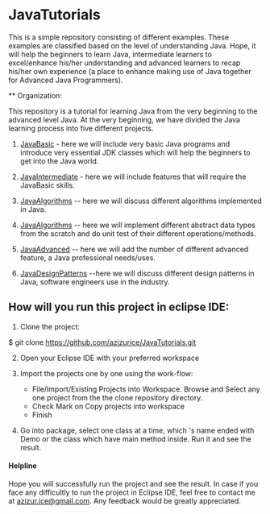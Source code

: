 # JavaTutorials

This is a simple repository consisting of different examples. These examples are classified based on the level of understanding Java. Hope, it will help the beginners to learn Java, intermediate learners to excel/enhance his/her understanding and advanced learners to recap his/her own experience (a place to enhance making use of Java together for Advanced Java Programmers).

** Organization:

This repository is a tutorial for learning Java from the very beginning to the advanced level Java. At the very beginning, we have divided the Java learning process
into five different projects.

1. [JavaBasic](https://github.com/azizurice/JavaTutorials/tree/master/JavaBasic) - here we will include very basic Java programs and introduce very essential JDK classes which will help the beginners to get into the Java world.

2. [JavaIntermediate](https://github.com/azizurice/JavaTutorials/tree/master/JavaIntermediate) - here we will include features that will require the JavaBasic skills.

3. [JavaAlgorithms](https://github.com/azizurice/JavaTutorials/tree/master/JavaAlgorithms) -- here we will discuss different algorithms implemented in Java.


4. [JavaAlgorithms](https://github.com/azizurice/JavaTutorials/tree/master/JavaDataStructure) -- here we will implement different abstract data types from the scratch and do unit test of their different operations/methods.


4. [JavaAdvanced](https://github.com/azizurice/JavaTutorials/tree/master/JavaAdvanced)  -- here we will add the number of different advanced feature, a Java professional needs/uses.

5. [JavaDesignPatterns](https://github.com/azizurice/JavaTutorials/tree/master/JavaDesignPatterns) --here we will discuss different design patterns in Java, software engineers use in the industry.  


## How will you run this project in eclipse IDE:

1. Clone the project:

  $ git clone https://github.com/azizurice/JavaTutorials.git

2. Open your Eclipse IDE with your preferred workspace

3. Import the projects one by one using the work-flow:

	* File/Import/Existing Projects into Workspace. Browse and Select any one project from the the clone repository directory.
	* Check Mark  on  Copy projects into workspace
	* Finish

4. Go into package, select one class at a time, which 's name ended with Demo or the class which have main method inside. Run it and see the result.

#### Helpline
Hope you will successfully run the project and see the result. In case if you face any difficultly to run
the project in Eclipse IDE, feel free to contact me at azizur.ice@gmail.com. Any feedback would be greatly appreciated.
